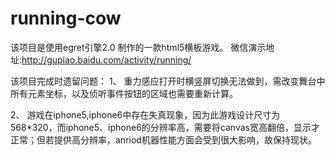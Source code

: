 # running-cow
  
  该项目是使用egret引擎2.0 制作的一款html5横板游戏。
  微信演示地址:http://gupiao.baidu.com/activity/running/
  
  该项目完成时遗留问题：
  1、 重力感应打开时横竖屏切换无法做到，需改变舞台中所有元素坐标，以及侦听事件按钮的区域也需要重新计算。
  
  2、 游戏在iphone5,iphone6中存在失真现象，因为此游戏设计尺寸为568*320，而iphone5、iphone6的分辨率高，需要将canvas宽高翻倍，显示才正常；但若提供高分辨率，anriod机器性能方面会受到很大影响，故保持现状。
